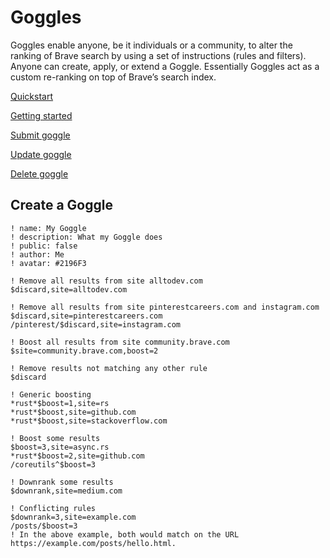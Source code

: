 # Goggles

Goggles enable anyone, be it individuals or a community, to alter the ranking of Brave search by using a set of instructions (rules and filters). Anyone can create, apply, or extend a Goggle. Essentially Goggles act as a custom re-ranking on top of Brave’s search index.

[Quickstart](https://github.com/brave/goggles-quickstart)

[Getting started](https://github.com/brave/goggles-quickstart/blob/main/getting-started.md)

[Submit goggle](https://search.brave.com/goggles/create)

[Update goggle](https://github.com/brave/goggles-quickstart/blob/main/getting-started.md#updating-a-goggle)

[Delete goggle](https://github.com/brave/goggles-quickstart/blob/main/getting-started.md#deleting-a-goggle)

## Create a Goggle

```text
! name: My Goggle
! description: What my Goggle does
! public: false
! author: Me
! avatar: #2196F3

! Remove all results from site alltodev.com
$discard,site=alltodev.com

! Remove all results from site pinterestcareers.com and instagram.com
$discard,site=pinterestcareers.com
/pinterest/$discard,site=instagram.com

! Boost all results from site community.brave.com
$site=community.brave.com,boost=2

! Remove results not matching any other rule
$discard

! Generic boosting
*rust*$boost=1,site=rs
*rust*$boost,site=github.com
*rust*$boost,site=stackoverflow.com

! Boost some results
$boost=3,site=async.rs
*rust*$boost=2,site=github.com
/coreutils^$boost=3

! Downrank some results
$downrank,site=medium.com

! Conflicting rules
$downrank=3,site=example.com
/posts/$boost=3
! In the above example, both would match on the URL https://example.com/posts/hello.html.
```
